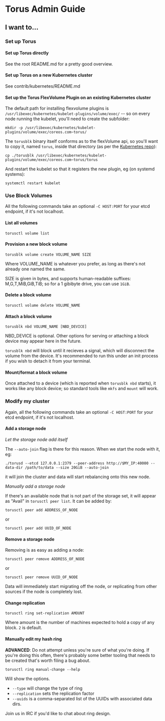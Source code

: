 # Torus Admin Guide

## I want to...

### Set up Torus

#### Set up Torus directly

See the root README.md for a pretty good overview.

#### Set up Torus on a new Kubernetes cluster

See contrib/kubernetes/README.md

#### Set up the Torus FlexVolume Plugin on an existing Kubernetes cluster

The default path for installing flexvolume plugins is `/usr/libexec/kubernetes/kubelet-plugins/volume/exec/` -- so on every node running the kubelet, you'll need to create the subfolder:

```
mkdir -p /usr/libexec/kubernetes/kubelet-plugins/volume/exec/coreos.com~torus/
```

The `torusblk` binary itself conforms as to the flexVolume api, so you'll want to copy it, named `torus`, inside that directory (as per the [Kubernetes repo](https://github.com/kubernetes/kubernetes/tree/master/examples/flexvolume)):

```
cp ./torusblk /usr/libexec/kubernetes/kubelet-plugins/volume/exec/coreos.com~torus/torus 
```

And restart the kubelet so that it registers the new plugin, eg (on systemd systems):

```
systemctl restart kubelet
```

### Use Block Volumes

All the following commands take an optional `-C HOST:PORT` for your etcd endpoint, if it's not localhost.

#### List all volumes

```
torusctl volume list
```

#### Provision a new block volume

```
torusblk volume create VOLUME_NAME SIZE
```

Where VOLUME_NAME is whatever you prefer, as long as there's not already one named the same. 

SIZE is given in bytes, and supports human-readable suffixes: M,G,T,MiB,GiB,TiB; so for a 1 gibibyte drive, you can use `1GiB`.

#### Delete a block volume

```
torusctl volume delete VOLUME_NAME
```

#### Attach a block volume

``
torusblk nbd VOLUME_NAME [NBD_DEVICE]
``

NBD_DEVICE is optional. Other options for serving or attaching a block device may appear here in the future.

`torusblk nbd` will block until it recieves a signal, which will disconnect the volume from the device. It's recommended to run this under an init process if you wish to detach it from your terminal.

#### Mount/format a block volume

Once attached to a device (which is reported when `torusblk nbd` starts), it works like any block device; so standard tools like `mkfs` and `mount` will work.

### Modify my cluster

Again, all the following commands take an optional `-C HOST:PORT` for your etcd endpoint, if it's not localhost.

#### Add a storage node

*Let the storage node add itself*

The `--auto-join` flag is there for this reason. When we start the node with it, eg:

```
./torusd --etcd 127.0.0.1:2379 --peer-address http://$MY_IP:40000 --data-dir /path/to/data --size 20GiB --auto-join
```

it will join the cluster and data will start rebalancing onto this new node.

*Manually add a storage node*

If there's an available node that is not part of the storage set, it will appear as "Avail" in `torusctl peer list`. It can be added by:

```
torusctl peer add ADDRESS_OF_NODE
```

or

```
torusctl peer add UUID_OF_NODE
```

#### Remove a storage node

Removing is as easy as adding a node:

```
torusctl peer remove ADDRESS_OF_NODE
```

or

```
torusctl peer remove UUID_OF_NODE
```

Data will immediately start migrating off the node, or replicating from other sources if the node is completely lost.

#### Change replication

```
torusctl ring set-replication AMOUNT
```

Where amount is the number of machines expected to hold a copy of any block. `2` is default.

#### Manually edit my hash ring

**ADVANCED**: Do not attempt unless you're sure of what you're doing. If you're doing this often, there's probably some better tooling that needs to be created that's worth filing a bug about.

```
torusctl ring manual-change --help 
```

Will show the options.
* `--type` will change the type of ring
* `--replication` sets the replication factor
* `--uuids` is a comma-separated list of the UUIDs with associated data dirs.

Join us in IRC if you'd like to chat about ring design.


